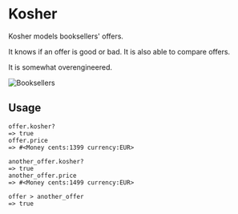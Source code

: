 Kosher
======

Kosher models booksellers' offers.

It knows if an offer is good or bad. It is also able to compare offers.

It is somewhat overengineered.

![Booksellers](http://upload.wikimedia.org/wikipedia/commons/thumb/b/b9/Bucharest_booksellers_2.jpg/600px-Bucharest_booksellers_2.jpg)

Usage
-----

    offer.kosher?
    => true
    offer.price
    => #<Money cents:1399 currency:EUR>

    another_offer.kosher?
    => true
    another_offer.price
    => #<Money cents:1499 currency:EUR>

    offer > another_offer
    => true
